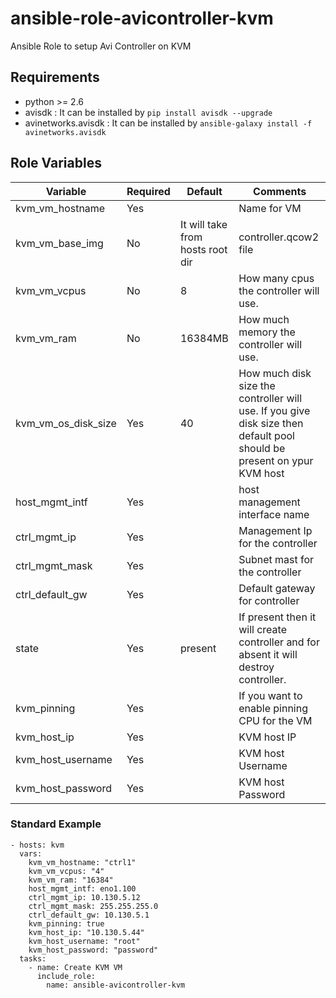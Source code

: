 # ansible-role-avicontroller-kvm
Ansible Role to setup Avi Controller on KVM

Requirements
------------
 - python >= 2.6
 - avisdk : It can be installed by `pip install avisdk --upgrade`
 - avinetworks.avisdk : It can be installed by `ansible-galaxy install -f avinetworks.avisdk` 

Role Variables
--------------

| Variable | Required | Default | Comments |
|----------|----------|---------|----------|
|kvm_vm_hostname|Yes||Name for VM|
|kvm_vm_base_img|No|It will take from hosts root dir|controller.qcow2 file|
|kvm_vm_vcpus|No|8|How many cpus the controller will use.|
|kvm_vm_ram|No|16384MB|How much memory the controller will use.|
|kvm_vm_os_disk_size|Yes|40|How much disk size the controller will use. If you give disk size then default pool should be present on ypur KVM host|
|host_mgmt_intf|Yes||host management interface name|
|ctrl_mgmt_ip|Yes||Management Ip for the controller|
|ctrl_mgmt_mask|Yes||Subnet mast for the controller|
|ctrl_default_gw|Yes||Default gateway for controller|
|state|Yes|present|If present then it will create controller and for absent it will destroy controller.|
|kvm_pinning|Yes||If you want to enable pinning CPU for the VM|
|kvm_host_ip|Yes||KVM host IP|
|kvm_host_username|Yes||KVM host Username|
|kvm_host_password|Yes||KVM host Password|


### Standard Example
```
- hosts: kvm
  vars:
    kvm_vm_hostname: "ctrl1"
    kvm_vm_vcpus: "4"
    kvm_vm_ram: "16384"
    host_mgmt_intf: eno1.100
    ctrl_mgmt_ip: 10.130.5.12
    ctrl_mgmt_mask: 255.255.255.0
    ctrl_default_gw: 10.130.5.1
    kvm_pinning: true
    kvm_host_ip: "10.130.5.44"
    kvm_host_username: "root"
    kvm_host_password: "password"
  tasks:
    - name: Create KVM VM
      include_role:
        name: ansible-avicontroller-kvm
```
